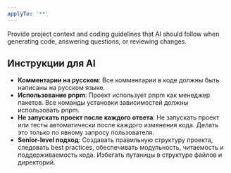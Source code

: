 ```yaml
---
applyTo: '**'
---
```

Provide project context and coding guidelines that AI should follow when generating code, answering questions, or reviewing changes.

## Инструкции для AI

- **Комментарии на русском**: Все комментарии в коде должны быть написаны на русском языке.
- **Использование pnpm**: Проект использует pnpm как менеджер пакетов. Все команды установки зависимостей должны использовать pnpm.
- **Не запускать проект после каждого ответа**: Не запускать проект или тесты автоматически после каждого изменения кода. Делать это только по явному запросу пользователя.
- **Senior-level подход**: Создавать правильную структуру проекта, следовать best practices, обеспечивать модульность, читаемость и поддерживаемость кода. Избегать путаницы в структуре файлов и директорий.